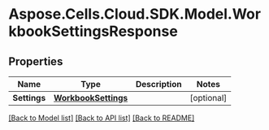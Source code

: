 # Aspose.Cells.Cloud.SDK.Model.WorkbookSettingsResponse
## Properties

Name | Type | Description | Notes
------------ | ------------- | ------------- | -------------
**Settings** | [**WorkbookSettings**](WorkbookSettings.md) |  | [optional] 

[[Back to Model list]](../README.md#documentation-for-models) [[Back to API list]](../README.md#documentation-for-api-endpoints) [[Back to README]](../README.md)

